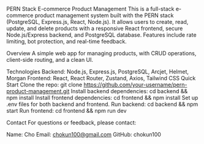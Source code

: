 PERN Stack E-commerce Product Management
This is a full-stack e-commerce product management system built with the PERN stack (PostgreSQL, Express.js, React, Node.js). 
It allows users to create, read, update, and delete products with a responsive React frontend, secure Node.js/Express backend, 
and PostgreSQL database. Features include rate limiting, bot protection, and real-time feedback.

Overview
A simple web app for managing products, with CRUD operations, client-side routing, and a clean UI.

Technologies
Backend: Node.js, Express.js, PostgreSQL, Arcjet, Helmet, Morgan
Frontend: React, React Router, Zustand, Axios, Tailwind CSS
Quick Start
Clone the repo: git clone https://github.com/your-username/pern-product-management.git
Install backend dependencies: cd backend && npm install
Install frontend dependencies: cd frontend && npm install
Set up .env files for both backend and frontend.
Run backend: cd backend && npm start
Run frontend: cd frontend && npm run dev

Contact
For questions or feedback, please contact:

Name: Cho
Email: chokun100@gmail.com
GitHub: chokun100
